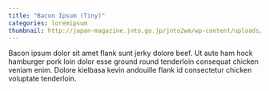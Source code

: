 ```yaml
---
title: "Bacon Ipsum (Tiny)"
categories: loremipsum
thumbnail: http://japan-magazine.jnto.go.jp/jnto2wm/wp-content/uploads/1711_daisen-oki_main.jpg
---
```


Bacon ipsum dolor sit amet flank sunt jerky dolore beef. Ut aute ham hock hamburger pork loin dolor esse ground round tenderloin consequat chicken veniam enim. Dolore kielbasa kevin andouille flank id consectetur chicken voluptate tenderloin.

